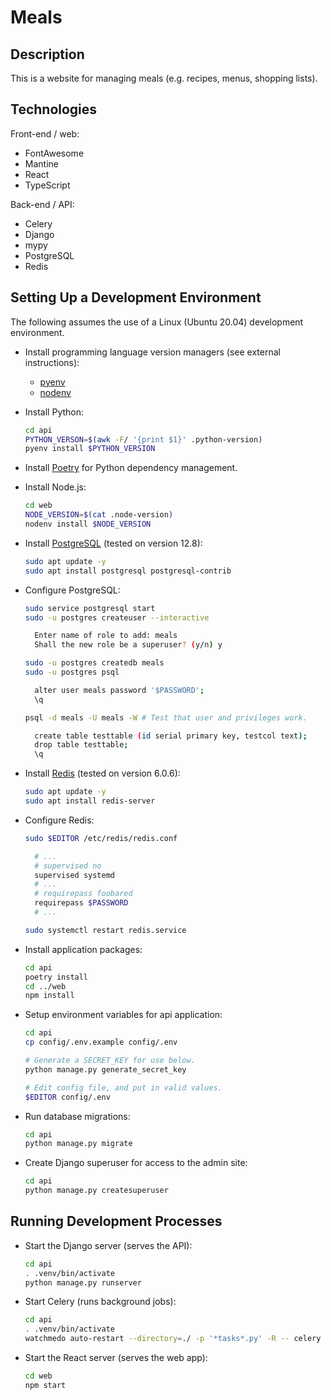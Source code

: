 # Meals

## Description

This is a website for managing meals (e.g. recipes, menus, shopping lists).

## Technologies

Front-end / web:

- FontAwesome
- Mantine
- React
- TypeScript

Back-end / API:

- Celery
- Django
- mypy
- PostgreSQL
- Redis

## Setting Up a Development Environment

The following assumes the use of a Linux (Ubuntu 20.04) development environment.

- Install programming language version managers (see external instructions):

  - [pyenv](https://github.com/pyenv/pyenv)
  - [nodenv](https://github.com/nodenv/nodenv)

- Install Python:

  ```sh
  cd api
  PYTHON_VERSON=$(awk -F/ '{print $1}' .python-version)
  pyenv install $PYTHON_VERSION
  ```

- Install [Poetry](https://python-poetry.org) for Python dependency management.

- Install Node.js:

  ```sh
  cd web
  NODE_VERSION=$(cat .node-version)
  nodenv install $NODE_VERSION
  ```

- Install [PostgreSQL](https://www.postgresql.org/) (tested on version 12.8):

  ```sh
  sudo apt update -y
  sudo apt install postgresql postgresql-contrib
  ```

- Configure PostgreSQL:

  ```sh
  sudo service postgresql start
  sudo -u postgres createuser --interactive

    Enter name of role to add: meals
    Shall the new role be a superuser? (y/n) y

  sudo -u postgres createdb meals
  sudo -u postgres psql

    alter user meals password '$PASSWORD';
    \q

  psql -d meals -U meals -W # Test that user and privileges work.

    create table testtable (id serial primary key, testcol text);
    drop table testtable;
    \q
  ```

- Install [Redis](https://redis.io/) (tested on version 6.0.6):

  ```sh
  sudo apt update -y
  sudo apt install redis-server
  ```

- Configure Redis:

  ```sh
  sudo $EDITOR /etc/redis/redis.conf

    # ...
    # supervised no
    supervised systemd
    # ...
    # requirepass foobared
    requirepass $PASSWORD
    # ...

  sudo systemctl restart redis.service
  ```

- Install application packages:

  ```sh
  cd api
  poetry install
  cd ../web
  npm install
  ```

- Setup environment variables for api application:

  ```sh
  cd api
  cp config/.env.example config/.env

  # Generate a SECRET_KEY for use below.
  python manage.py generate_secret_key

  # Edit config file, and put in valid values.
  $EDITOR config/.env
  ```

- Run database migrations:

  ```sh
  cd api
  python manage.py migrate
  ```

- Create Django superuser for access to the admin site:

  ```sh
  cd api
  python manage.py createsuperuser
  ```

## Running Development Processes

- Start the Django server (serves the API):

  ```sh
  cd api
  . .venv/bin/activate
  python manage.py runserver
  ```

- Start Celery (runs background jobs):

  ```sh
  cd api
  . .venv/bin/activate
  watchmedo auto-restart --directory=./ -p '*tasks*.py' -R -- celery -A config worker -l INFO
  ```

- Start the React server (serves the web app):

  ```sh
  cd web
  npm start
  ```
